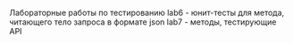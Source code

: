 Лабораторные работы по тестированию
lab6 - юнит-тесты для метода, читающего тело запроса в формате json
lab7 - методы, тестирующие API
